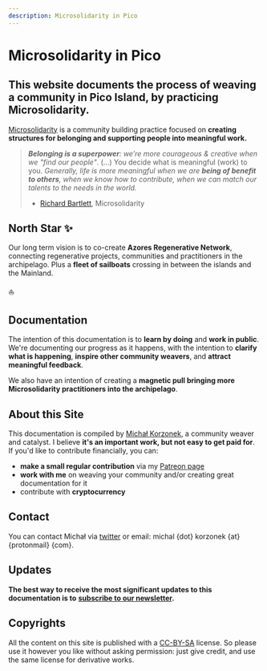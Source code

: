 ```yaml
---
description: Microsolidarity in Pico
---
```


# Microsolidarity in Pico

## This website documents the process of weaving a community in Pico Island, by practicing Microsolidarity.

[Microsolidarity](https://www.microsolidarity.cc/) is a community building practice focused on **creating structures for belonging and supporting people into meaningful work.**

> ***Belonging is a superpower**: we’re more courageous & creative when we "find our people"*. (...) You decide what is meaningful (work) to you. *Generally, life is more meaningful when we are **being of benefit to others**, when we know how to contribute, when we can match our talents to the needs in the world.*
> - [Richard Bartlett](https://twitter.com/richdecibels), Microsolidarity

## North Star ✨
Our long term vision is to co-create **Azores Regenerative Network**, connecting regenerative projects, communities and practitioners in the archipelago. Plus a **fleet of sailboats** crossing in between the islands and the Mainland.

⛵️

## Documentation
The intention of this documentation is to **learn by doing** and **work in public**. We're documenting our progress as it happens, with the intention to **clarify what is happening**, **inspire other community weavers**, and **attract meaningful feedback**.

We also have an intention of creating a **magnetic pull bringing more Microsolidarity practitioners into the archipelago**.

## About this Site
This documentation is compiled by [Michał Korzonek](https://michalkorzonek.com), a community weaver and catalyst. I believe **it's an important work, but not easy to get paid for**. If you'd like to contribute financially, you can:
- **make a small regular contribution** via my [Patreon page](https://www.patreon.com/michalkorzonek)
- **work with me** on weaving your community and/or creating great documentation for it
- contribute with **cryptocurrency**

## Contact
You can contact Michał via [twitter](https://twitter.com/michalkorzonek) or email: michal {dot} korzonek {at} {protonmail} {com}.

## Updates
**The best way to receive the most significant updates to this documentation is to** [**subscribe to our newsletter**](https://picomicrosolidarity.substack.com)**.**

## Copyrights
All the content on this site is published with a [CC-BY-SA](https://creativecommons.org/licenses/by-sa/4.0/) license. So please use it however you like without asking permission: just give credit, and use the same license for derivative works.








